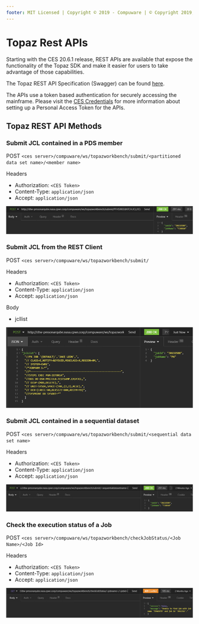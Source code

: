 ```yaml
---
footer: MIT Licensed | Copyright © 2019 - Compuware | © Copyright 2019, 2020-2021 BMC Software, Inc.
---
```


# Topaz Rest APIs

Starting with the CES 20.6.1 release, REST APIs are available that expose the functionality of the Topaz SDK and make it easier for users to take advantage of those capabilities.

The Topaz REST API Specification (Swagger) can be found <a href="../restdoc/topazrestapi.html" target="_blank">here</a>.

The APIs use a token based authentication for securely accessing the mainframe.  Please visit the [CES Credentials](../tool_configuration/CES_credentials_token.md) for more information about setting up a Personal Access Token for the APIs.

## Topaz REST API Methods

### Submit JCL contained in a PDS member

POST `<ces server>/compuware/ws/topazworkbench/submit/<partitioned data set name>/<member name>`

Headers

- Authorization:  `<CES Token>`
- Content-Type: `application/json`
- Accept:  `application/json`

![CES Doc](./images/topaz_rest_api_jcl_pdsmember.png)

### Submit JCL from the REST Client

POST `<ces server>/compuware/ws/topazworkbench/submit/`

Headers

- Authorization:  `<CES Token>`
- Content-Type: `application/json`
- Accept:  `application/json`

Body

- jcllist

![CES Doc](./images/topaz_rest_api_jcl_clientside.png)

### Submit JCL contained in a sequential dataset

POST `<ces server>/compuware/ws/topazworkbench/submit/<sequential data set name>`

Headers

- Authorization:  `<CES Token>`
- Content-Type: `application/json`
- Accept:  `application/json`

![CES Doc](./images/topaz_rest_api_jcl_sequential.png)

### Check the execution status of a Job

POST `<ces server>/compuware/ws/topazworkbench/checkJobStatus/<Job Name>/<Job Id>`

Headers

- Authorization:  `<CES Token>`
- Content-Type: `application/json`
- Accept:  `application/json`

![CES Doc](./images/topaz_rest_api_jcl_executionstatus.png)
